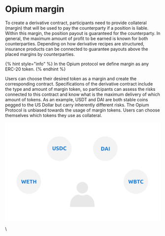 # Opium margin

To create a derivative contract, participants need to provide collateral (margin) that will be used to pay the counterparty if a position is liable. Within this margin, the position payout is guaranteed for the counterparty. In general, the maximum amount of profit to be earned is known for both counterparties. Depending on how derivative recipes are structured, insurance products can be connected to guarantee payouts above the placed margins by counterparties.

{% hint style="info" %}
In the Opium protocol we define margin as any ERC-20 token.&#x20;
{% endhint %}

Users can choose their desired token as a margin and create the corresponding contract. Specifications of the derivative contract include the type and amount of margin token, so participants can assess the risks connected to this contract and know what is the maximum delivery of which amount of tokens. As an example, USDT and DAI are both stable coins pegged to the US Dollar but carry inherently different risks. The Opium Protocol is unbiased towards the usage of margin tokens. Users can choose themselves which tokens they use as collateral.

![Any ERC-20 token can be used as collateral](<../.gitbook/assets/image (2).png>)



\


&#x20; &#x20;
